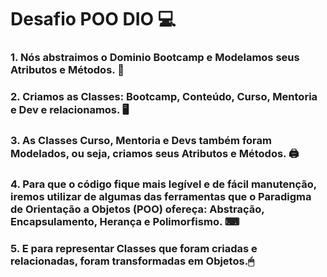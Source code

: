 # Desafio POO DIO 💻

### 1. Nós abstraimos o Dominio Bootcamp e Modelamos seus Atributos e Métodos. 📎

### 2. Criamos as Classes: Bootcamp, Conteúdo, Curso, Mentoria e Dev e relacionamos. 🖥

### 3. As Classes Curso, Mentoria e Devs também foram Modelados, ou seja, criamos seus Atributos e Métodos. 🖨

### 4. Para que o código fique mais legível e de fácil manutenção, iremos utilizar de algumas das ferramentas que o Paradigma de Orientação a Objetos (POO) ofereça: Abstração, Encapsulamento, Herança e Polimorfismo. ⌨

### 5. E para representar Classes que foram criadas e relacionadas, foram transformadas em Objetos.🖱

